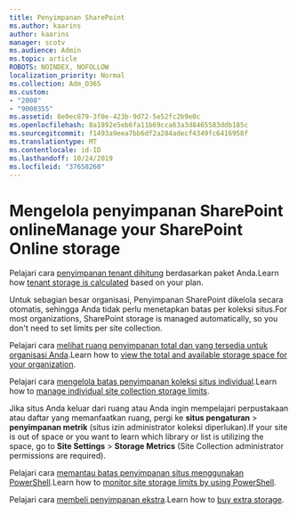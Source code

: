 ```yaml
---
title: Penyimpanan SharePoint
ms.author: kaarins
author: kaarins
manager: scotv
ms.audience: Admin
ms.topic: article
ROBOTS: NOINDEX, NOFOLLOW
localization_priority: Normal
ms.collection: Adm_O365
ms.custom:
- "2008"
- "9000355"
ms.assetid: 8e0ec879-3f0e-423b-9d72-5e52fc2b9e0c
ms.openlocfilehash: 8a1892e5eb6fa11b69cca63a3d8465583ddb185c
ms.sourcegitcommit: f1493a9eea7bb6df2a284adecf4349fc6416958f
ms.translationtype: MT
ms.contentlocale: id-ID
ms.lasthandoff: 10/24/2019
ms.locfileid: "37658260"
---
```

# <a name="manage-your-sharepoint-online-storage"></a><span data-ttu-id="48a20-102">Mengelola penyimpanan SharePoint online</span><span class="sxs-lookup"><span data-stu-id="48a20-102">Manage your SharePoint Online storage</span></span>

<span data-ttu-id="48a20-103">Pelajari cara [penyimpanan tenant dihitung](https://docs.microsoft.com/office365/servicedescriptions/sharepoint-online-service-description/sharepoint-online-limits?redirectedfrom=MSDN#limits-by-plan) berdasarkan paket Anda.</span><span class="sxs-lookup"><span data-stu-id="48a20-103">Learn how [tenant storage is calculated](https://docs.microsoft.com/office365/servicedescriptions/sharepoint-online-service-description/sharepoint-online-limits?redirectedfrom=MSDN#limits-by-plan) based on your plan.</span></span>

<span data-ttu-id="48a20-104">Untuk sebagian besar organisasi, Penyimpanan SharePoint dikelola secara otomatis, sehingga Anda tidak perlu menetapkan batas per koleksi situs.</span><span class="sxs-lookup"><span data-stu-id="48a20-104">For most organizations, SharePoint storage is managed automatically, so you don't need to set limits per site collection.</span></span>

<span data-ttu-id="48a20-105">Pelajari cara [melihat ruang penyimpanan total dan yang tersedia untuk organisasi Anda](https://docs.microsoft.com/sharepoint/manage-site-collection-storage-limits).</span><span class="sxs-lookup"><span data-stu-id="48a20-105">Learn how to [view the total and available storage space for your organization](https://docs.microsoft.com/sharepoint/manage-site-collection-storage-limits).</span></span>

<span data-ttu-id="48a20-106">Pelajari cara [mengelola batas penyimpanan koleksi situs individual](https://docs.microsoft.com/sharepoint/manage-site-collection-storage-limits#manage-individual-site-storage-limits).</span><span class="sxs-lookup"><span data-stu-id="48a20-106">Learn how to [manage individual site collection storage limits](https://docs.microsoft.com/sharepoint/manage-site-collection-storage-limits#manage-individual-site-storage-limits).</span></span>

<span data-ttu-id="48a20-107">Jika situs Anda keluar dari ruang atau Anda ingin mempelajari perpustakaan atau daftar yang memanfaatkan ruang, pergi ke **situs pengaturan** > **penyimpanan metrik** (situs izin administrator koleksi diperlukan).</span><span class="sxs-lookup"><span data-stu-id="48a20-107">If your site is out of space or you want to learn which library or list is utilizing the space, go to **Site Settings** > **Storage Metrics** (Site Collection administrator permissions are required).</span></span>

<span data-ttu-id="48a20-108">Pelajari cara [memantau batas penyimpanan situs menggunakan PowerShell](https://docs.microsoft.com/sharepoint/manage-site-collection-storage-limits#monitor-site-storage-limits-by-using-powershell).</span><span class="sxs-lookup"><span data-stu-id="48a20-108">Learn how to [monitor site storage limits by using PowerShell](https://docs.microsoft.com/sharepoint/manage-site-collection-storage-limits#monitor-site-storage-limits-by-using-powershell).</span></span>

<span data-ttu-id="48a20-109">Pelajari cara [membeli penyimpanan ekstra](https://docs.microsoft.com/office365/admin/subscriptions-and-billing/add-storage-space).</span><span class="sxs-lookup"><span data-stu-id="48a20-109">Learn how to [buy extra storage](https://docs.microsoft.com/office365/admin/subscriptions-and-billing/add-storage-space).</span></span> 
  